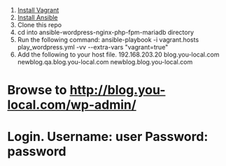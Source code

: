 1. [Install Vagrant](http://www.vagrantup.com/)
2. [Install Ansible](http://docs.ansible.com/intro_installation.html)
3. Clone this repo
4. cd into ansible-wordpress-nginx-php-fpm-mariadb directory
5. Run the following command:
    ansible-playbook -i vagrant.hosts play_wordpress.yml -vv --extra-vars "vagrant=true"
6. Add the following to your host file.
    192.168.203.20  blog.you-local.com newblog.qa.blog.you-local.com newblog.blog.you-local.com

# Browse to http://blog.you-local.com/wp-admin/
# Login. Username: user Password: password
